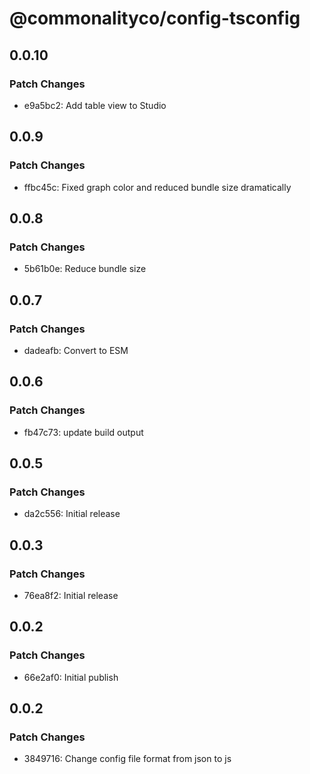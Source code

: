 # @commonalityco/config-tsconfig

## 0.0.10

### Patch Changes

- e9a5bc2: Add table view to Studio

## 0.0.9

### Patch Changes

- ffbc45c: Fixed graph color and reduced bundle size dramatically

## 0.0.8

### Patch Changes

- 5b61b0e: Reduce bundle size

## 0.0.7

### Patch Changes

- dadeafb: Convert to ESM

## 0.0.6

### Patch Changes

- fb47c73: update build output

## 0.0.5

### Patch Changes

- da2c556: Initial release

## 0.0.3

### Patch Changes

- 76ea8f2: Initial release

## 0.0.2

### Patch Changes

- 66e2af0: Initial publish

## 0.0.2

### Patch Changes

- 3849716: Change config file format from json to js
